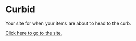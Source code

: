 # Curbid
Your site for when your items are about to head to the curb.

[Click here to go to the site.](https://curbid.web.app)
